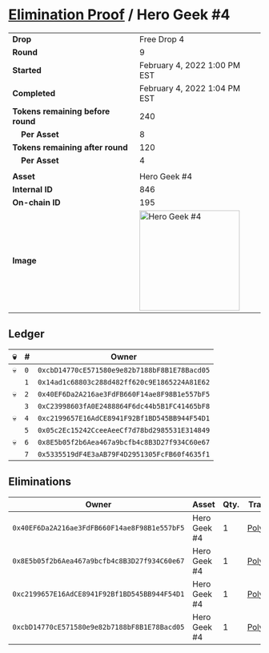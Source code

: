 # [Elimination Proof](./readme.md) / Hero Geek #4

|||
|---|---|
| **Drop** | Free Drop 4 |
| **Round** | 9 |
| **Started** | February 4, 2022 1:00 PM EST |
| **Completed** | February 4, 2022 1:04 PM EST |
| **Tokens remaining before round** | 240 |
| **&nbsp;&nbsp;&nbsp;&nbsp;Per Asset** | 8 |
| **Tokens remaining after round** | 120 |
| **&nbsp;&nbsp;&nbsp;&nbsp;Per Asset** | 4 |
| | |
| **Asset** | Hero Geek #4 |
| **Internal ID** | 846 |
| **On-chain ID** | 195 |
| **Image** | <img src="https://tcdn.blokpax.com/95718b19-e67a-4e3f-a184-1d1d61a5d886/43f188a0687020ff873c74148c07eb55f50da56abf98a5f79f5c8b033a6c48a9.jpg" height="200" alt="Hero Geek #4" /> |

## Ledger

| 💀 | # | Owner |
| --- | --- | --- |
| 💀 | `0` | `0xcbD14770cE571580e9e82b7188bF8B1E78Bacd05` |
|  | `1` | `0x14ad1c68803c288d482ff620c9E1865224A81E62` |
| 💀 | `2` | `0x40EF6Da2A216ae3FdFB660F14ae8F98B1e557bF5` |
|  | `3` | `0xC23998603fA0E2488864F6dc44b5B1FC41465bF8` |
| 💀 | `4` | `0xc2199657E16AdCE8941F92Bf1BD545BB944F54D1` |
|  | `5` | `0x05c2Ec15242CceeAeeCf7d78bd2985531E314849` |
| 💀 | `6` | `0x8E5b05f2b6Aea467a9bcfb4c8B3D27f934C60e67` |
|  | `7` | `0x5335519dF4E3aAB79F4D2951305FcFB60f4635f1` |


## Eliminations

| Owner | Asset | Qty. | Transaction |
| --- | --- | --- | --- |
| `0x40EF6Da2A216ae3FdFB660F14ae8F98B1e557bF5` | Hero Geek #4 | 1 | [Polygonscan](https://polygonscan.com/tx/0x00b0edf244bfd6b94c58e985ad6937f9021c19a2d50d0ec757ff2b552ccc6a99) |
| `0x8E5b05f2b6Aea467a9bcfb4c8B3D27f934C60e67` | Hero Geek #4 | 1 | [Polygonscan](https://polygonscan.com/tx/0xc93e8028440c22e29da6844462866f7c0ffcee680e60fecda57e0cea5fc36a74) |
| `0xc2199657E16AdCE8941F92Bf1BD545BB944F54D1` | Hero Geek #4 | 1 | [Polygonscan](https://polygonscan.com/tx/0x3e87ee2282899f9e93528924615896f6c198f84d4216c4d0d5eba5397074a2cd) |
| `0xcbD14770cE571580e9e82b7188bF8B1E78Bacd05` | Hero Geek #4 | 1 | [Polygonscan](https://polygonscan.com/tx/0xa6623dae620d7dab8a61384e8f5168a0991682e125e377c14f3ac4e241e45739) |
